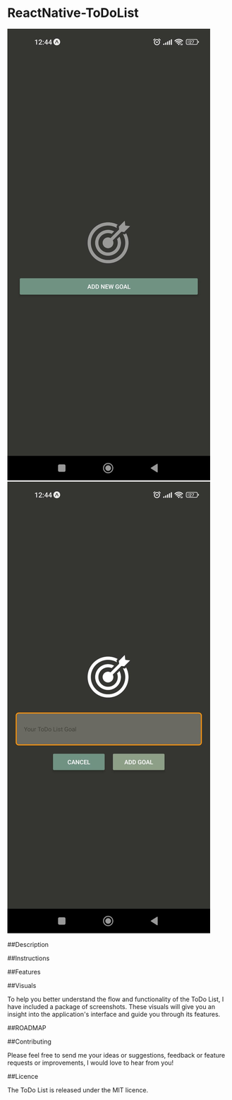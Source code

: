 # ReactNative-ToDoList

![image](https://github.com/G-don/ReactNative-ToDoList/blob/master/VISUALS/1.png)![image](https://github.com/G-don/ReactNative-ToDoList/blob/master/VISUALS/2.png)




##Description



##Instructions




##Features



##Visuals

To help you better understand the flow and functionality of the ToDo List, I have included a package of screenshots. These visuals will give you an insight into the application's interface and guide you through its features.

##ROADMAP



##Contributing

Please feel free to send me your ideas or suggestions, feedback or feature requests or improvements, I would love to hear from you! 

##Licence

The ToDo List is released under the MIT licence. 
